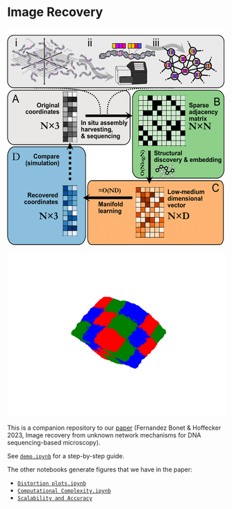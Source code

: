 # Image Recovery

<img src="image_recovery_scheme.png" width="500" height="500" />

![Image Recovery](recov_image_animated.gif)



This is a companion repository to our [paper](https://www.biorxiv.org/content/10.1101/2022.09.29.510142v1) (Fernandez Bonet & Hoffecker 2023, Image recovery from unknown network mechanisms for DNA sequencing-based microscopy).

See [`demo.ipynb`](https://github.com/DavidFernandezBonet/ImageRecovery/blob/master/Code/Tutorials/demo.ipynb) for a step-by-step guide.

The other notebooks generate figures that we have in the paper:

* [`Distortion plots.ipynb`](https://github.com/DavidFernandezBonet/ImageRecovery/blob/master/Code/Tutorials/Distortion%20plots%20.ipynb)
* [`Computational Complexity.ipynb`](https://github.com/DavidFernandezBonet/ImageRecovery/blob/master/Code/Tutorials/Computational%20Complexity.ipynb)
* [`Scalability and Accuracy`](https://github.com/DavidFernandezBonet/ImageRecovery/blob/master/Code/Tutorials/Scalability%20and%20Accuracy.ipynb)

